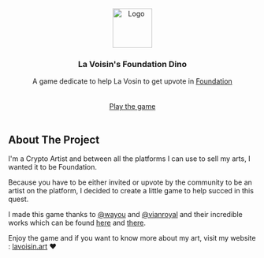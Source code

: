 <!-- PROJECT LOGO -->
<br />
<p align="center">
  <a href="https://lavoisin.art">
    <img src="https://lavoisin.art/image/https%3A%2F%2Fs3-us-west-2.amazonaws.com%2Fsecure.notion-static.com%2F23755a6b-0817-4cbd-8080-4f0c4f4076a1%2FLaVoisin.png?table=block&id=c73e0d82-2084-4aaa-be66-cbcd76a39f50&spaceId=d9f4d0e1-333a-4003-a8e2-f1cee4e6f97e&width=250&userId=&cache=v2" alt="Logo" width="80" height="80">
  </a>

  <h3 align="center">La Voisin's Foundation Dino</h3>

  <p align="center">
    A game dedicate to help La Vosin to get upvote in <a href="https://foundation.app">Foundation</a>
    <br />
    <br />
    <br />
    <a href="https://lavoisin.art/La-Voisin-s-Foundation-Dino-c2cfbc541dd24375ad0c2c91e12323d2">Play the game</a>
    <br />
    <br />
  
<!-- ABOUT THE PROJECT -->
## About The Project

I'm a Crypto Artist and between all the platforms I can use to sell my arts, I wanted it to be Foundation. 
  
Because you have to be either invited or upvote by the community to be an artist on the platform, I decided to create a little game to help succed in this quest. 
  
I made this game thanks to <a href="https://github.com/wayou">@wayou</a> and <a href="https://github.com/vianroyal">@vianroyal</a> and their incredible works which can be found <a href="https://github.com/wayou/t-rex-runner">here</a> and <a href="https://github.com/vianroyal/t-rex-runner">there</a>.
  
Enjoy the game and if you want to know more about my art, visit my website : <a href="https://lavoisin.art">lavoisin.art</a> ❤️
    <br />
    <br />
